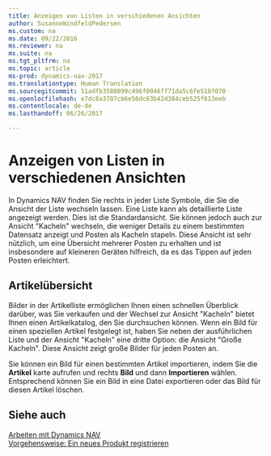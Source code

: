 ```yaml
---
title: Anzeigen von Listen in verschiedenen Ansichten
author: SusanneWindfeldPedersen
ms.custom: na
ms.date: 09/22/2016
ms.reviewer: na
ms.suite: na
ms.tgt_pltfrm: na
ms.topic: article
ms-prod: dynamics-nav-2017
ms.translationtype: Human Translation
ms.sourcegitcommit: 51adfb3588099c496f0946ff71da5c6fe518f070
ms.openlocfilehash: e7dc8a3707cb6e56dc63b42d384ceb525f613eeb
ms.contentlocale: de-de
ms.lasthandoff: 06/26/2017

---
```


# <a name="displaying-lists-in-different-views"></a>Anzeigen von Listen in verschiedenen Ansichten
In Dynamics NAV finden Sie rechts in jeder Liste Symbole, die Sie die Ansicht der Liste wechseln lassen. Eine Liste kann als detaillierte Liste angezeigt werden. Dies ist die Standardansicht. Sie können jedoch auch zur Ansicht "Kacheln" wechseln, die weniger Details zu einem bestimmten Datensatz anzeigt und Posten als Kacheln stapeln. Diese Ansicht ist sehr nützlich, um eine Übersicht mehrerer Posten zu erhalten und ist insbesondere auf kleineren Geräten hilfreich, da es das Tippen auf jeden Posten erleichtert.

## <a name="items-list"></a>Artikelübersicht
Bilder in der Artikelliste ermöglichen Ihnen einen schnellen Überblick darüber, was Sie verkaufen und der Wechsel zur Ansicht "Kacheln" bietet Ihnen einen Artikelkatalog, den Sie durchsuchen können. Wenn ein Bild für einen speziellen Artikel festgelegt ist, haben Sie neben der ausführlichen Liste und der Ansicht "Kacheln" eine dritte Option: die Ansicht "Große Kacheln". Diese Ansicht zeigt große Bilder für jeden Posten an.

Sie können ein Bild für einen bestimmten Artikel importieren, indem Sie die **Artikel** karte aufrufen und rechts **Bild** und dann **Importieren** wählen. Entsprechend können Sie ein Bild in eine Datei exportieren oder das Bild für diesen Artikel löschen.  

## <a name="see-also"></a>Siehe auch
[Arbeiten mit Dynamics NAV](ui-work-product.md)  
[Vorgehensweise: Ein neues Produkt registrieren](inventory-how-register-new-products.md)  

